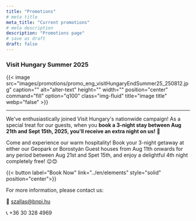 ```yaml
---
title: "Promotions"
# meta title
meta_title: "Current promotions"
# meta description
description: "Promotions page"
# save as draft
draft: false
---
```


### Visit Hungary Summer 2025

{{< image src="images/promotions/promo_eng_visitHungaryEndSummer25_250812.jpg" caption="" alt="alter-text" height="" width="" position="center" command="fill" option="q100" class="img-fluid" title="image title"  webp="false" >}}

<hr>

We've enthusiastically joined Visit Hungary's nationwide campaign! As a special treat for our guests, when you **book a 3-night stay between Aug 21th and Sept 15th, 2025, you'll receive an extra night on us!** 🎉

Come and experience our warm hospitality! Book your 3-night getaway at either our Geopark or Borostyán Guest houses from Aug 11th onwards for any period between Aug 21st and Spet 15th, and enjoy a delightful 4th night completely free! 😉😊

{{< button label="Book Now" link="../en/elements" style="solid" position="center">}}

For more information, please contact us:

📧 szallas@bnpi.hu

📞 +36 30 328 4969
